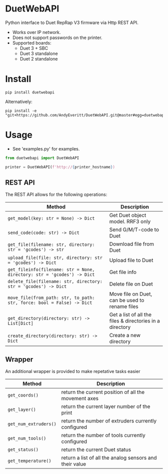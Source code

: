 # DuetWebAPI
Python interface to Duet RepRap V3 firmware via Http REST API.

* Works over IP network.
* Does not support passwords on the printer. 
* Supported boards:
  * Duet 3 + SBC
  * Duet 3 standalone
  * Duet 2 standalone

# Install
```
pip install duetwebapi
```

Alternatively:
```
pip install -e "git+https://github.com/AndyEveritt/DuetWebAPI.git@master#egg=duetwebapi"
```

# Usage
* See 'examples.py' for examples. 

```python
from duetwebapi import DuetWebAPI

printer = DuetWebAPI(f'http://{printer_hostname})
```

## REST API
The REST API allows for the following operations:

Method | Description
------ | -----------
`get_model(key: str = None) -> Dict` | Get Duet object model. RRF3 only
`send_code(code: str) -> Dict` | Send G/M/T-code to Duet
`get_file(filename: str, directory: str = 'gcodes') -> str` | Download file from Duet
`upload_file(file: str, directory: str = 'gcodes') -> Dict` | Upload file to Duet
`get_fileinfo(filename: str = None, directory: str = 'gcodes') -> Dict` | Get file info
`delete_file(filename: str, directory: str = 'gcodes') -> Dict` | Delete file on Duet
`move_file(from_path: str, to_path: str, force: bool = False) -> Dict` | Move file on Duet, can be used to rename files
`get_directory(directory: str) -> List[Dict]` | Get a list of all the files & directories in a directory
`create_directory(directory: str) -> Dict` | Create a new directory


## Wrapper
An additional wrapper is provided to make repetative tasks easier

Method | Description
------ | -----------
`get_coords()` | return the current position of all the movement axes
`get_layer()` | return the current layer number of the print
`get_num_extruders()` | return the number of extruders currently configured
`get_num_tools()` | return the number of tools currently configured
`get_status()` | return the current Duet status
`get_temperature()` | return a list of all the analog sensors and their value
